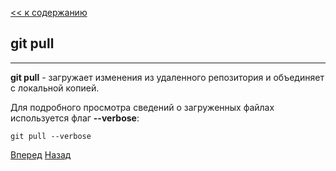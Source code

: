 [<< к содержанию](./readme.md)

## git pull
---
**git pull** - загружает изменения из удаленного репозитория и объединяет с локальной копией.

Для подробного просмотра сведений о загруженных файлах используется флаг **--verbose**:


```bash=
git pull --verbose
``` 



[Вперед](./branch.md)   [Назад](./fetch.md)